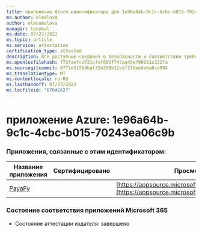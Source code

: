 ```yaml
---
title: приложение Azure идентификатора для 1e96a64b-9c1c-4cbc-b015-70243ea06c9b
ms.author: elmalova
author: elenamalova
manager: tonybal
ms.date: 07/27/2022
ms.topic: article
ms.service: attestation
certification_type: attested
description: Все доступные сведения о безопасности и соответствии требованиям для 1e96a64b-9c1c-4cbc-b015-70243ea06c9b.
ms.openlocfilehash: f73faefce721cfaf692f747aa43e790b51c332fa
ms.sourcegitcommit: 6771e51564baf354398b12cdf2f9eede6a8ce994
ms.translationtype: MT
ms.contentlocale: ru-RU
ms.lasthandoff: 07/27/2022
ms.locfileid: "67042627"
---
```

# <a name="azure-app-id-1e96a64b-9c1c-4cbc-b015-70243ea06c9b"></a>приложение Azure: 1e96a64b-9c1c-4cbc-b015-70243ea06c9b


### <a name="apps-associated-with-this-id"></a>Приложения, связанные с этим идентификатором:
| **Название приложения** | **Сертифицировано** | **Просмотр в AppSource** |
|--------------|---------------|-----------------------|
| [PayaFy](../forward/WA200003397.md) |  | [https://appsource.microsoft.com/product/office/WA200003397](https://appsource.microsoft.com/product/office/WA200003397) |

### <a name="microsoft-365-app-compliance-status"></a>Состояние соответствия приложений Microsoft 365
- Состояние аттестации издателя: завершено
